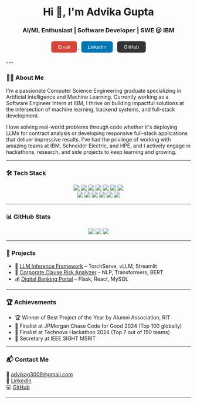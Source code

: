 <h1 align="center">Hi 👋, I'm Advika Gupta</h1>
<h3 align="center">AI/ML Enthusiast | Software Developer | SWE @ IBM </h3>
<p align="center">
  <a href="mailto:advikag3009@gmail.com" target="_blank">
    <button style="background-color:#d44638; color:white; padding:8px 18px; border:none; border-radius:6px; margin:4px; cursor:pointer;">
      Email
    </button>
  </a>
  <a href="https://www.linkedin.com/in/advika-g-606496226" target="_blank">
    <button style="background-color:#0077b5; color:white; padding:8px 18px; border:none; border-radius:6px; margin:4px; cursor:pointer;">
      LinkedIn
    </button>
  </a>
  <a href="https://github.com/advika30" target="_blank">
    <button style="background-color:#333; color:white; padding:8px 18px; border:none; border-radius:6px; margin:4px; cursor:pointer;">
      GitHub
    </button>
  </a>
</p>
---

### 👩‍💻 About Me

I'm a passionate Computer Science Engineering graduate specializing in Artificial Intelligence and Machine Learning. Currently working as a Software Engineer Intern at IBM, I thrive on building impactful solutions at the intersection of machine learning, backend systems, and full-stack development.

I love solving real-world problems through code whether it's deploying LLMs for contract analysis or developing responsive full-stack applications that deliver impressive results. I've had the privilege of working with amazing teams at IBM, Schneider Electric, and HPE, and I actively engage in hackathons, research, and side projects to keep learning and growing.



---

### 🛠️ Tech Stack

<p align="center">
  <img src="https://img.shields.io/badge/C-00599C?style=for-the-badge&logo=c&logoColor=white"/>
  <img src="https://img.shields.io/badge/C%2B%2B-00599C?style=for-the-badge&logo=c%2B%2B&logoColor=white"/>
  <img src="https://img.shields.io/badge/Python-3670A0?style=for-the-badge&logo=python&logoColor=white"/>
  <img src="https://img.shields.io/badge/Java-ED8B00?style=for-the-badge&logo=java&logoColor=white"/>
  <img src="https://img.shields.io/badge/JavaScript-F7DF1E?style=for-the-badge&logo=javascript&logoColor=black"/>
  <img src="https://img.shields.io/badge/HTML5-E34F26?style=for-the-badge&logo=html5&logoColor=white"/>
  <img src="https://img.shields.io/badge/CSS3-1572B6?style=for-the-badge&logo=css3&logoColor=white"/>
  <br/>
  <img src="https://img.shields.io/badge/React-20232A?style=for-the-badge&logo=react&logoColor=61DAFB"/>
  <img src="https://img.shields.io/badge/Flask-000000?style=for-the-badge&logo=flask&logoColor=white"/>
  <img src="https://img.shields.io/badge/Django-092E20?style=for-the-badge&logo=django&logoColor=white"/>
  <img src="https://img.shields.io/badge/MySQL-00000F?style=for-the-badge&logo=mysql&logoColor=white"/>
  <img src="https://img.shields.io/badge/Docker-2496ED?style=for-the-badge&logo=docker&logoColor=white"/>
  <img src="https://img.shields.io/badge/Git-F05032?style=for-the-badge&logo=git&logoColor=white"/>
</p>

---

### 📊 GitHub Stats

<p align="center">
  <img src="https://github-readme-stats.vercel.app/api?username=advika30&show_icons=true&theme=radical" />
  <img src="https://github-readme-streak-stats.herokuapp.com/?user=advika30&theme=radical" />
  <img src="https://github-readme-stats.vercel.app/api/top-langs/?username=advika30&layout=compact&theme=radical" />
</p>

---

### 🚀 Projects

- 🔬 [LLM Inference Framework](https://github.com/advika30/HPE-CTY) – TorchServe, vLLM, Streamlit  
- 📄 [Corporate Clause Risk Analyzer](https://github.com/advika30/Corporate-Clause-Risk-Analyzer) – NLP, Transformers, BERT  
- 💰 [Digital Banking Portal](https://github.com/advika30/Bank_Management) – Flask, React, MySQL  

---

### 🏆 Achievements

- 🏆 Winner of Best Project of the Year by Alumni Association, RIT  
- 🥇 Finalist at JPMorgan Chase Code for Good 2024 (Top 100 globally)  
- 🥈 Finalist at Technova Hackathon 2024 (Top 7 out of 150 teams)  
- 📢 Secretary at IEEE SIGHT MSRIT  

---

### 📬 Contact Me

📧 [advikag3009@gmail.com](mailto:advikag3009@gmail.com)  
🔗 [LinkedIn](https://www.linkedin.com/in/advika-g-606496226)  
💻 [GitHub](https://github.com/advika30)

---
